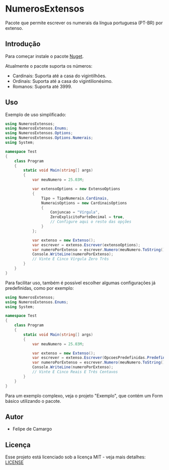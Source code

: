 # NumerosExtensos
 Pacote que permite escrever os numerais da língua portuguesa (PT-BR) por extenso.

## Introdução
Para começar instale o pacote [Nuget](https://www.nuget.org/packages/NumerosExtensos/).

Atualmente o pacote suporta os números:
* Cardinais: Suporta até a casa do vigintilhões.
* Ordinais: Suporta até a casa do vigintilionésimo.
* Romanos: Suporta até 3999.

## Uso

Exemplo de uso simplificado:

```csharp
using NumerosExtensos;
using NumerosExtensos.Enums;
using NumerosExtensos.Options;
using NumerosExtensos.Options.Numerais;
using System;

namespace Test
{
    class Program
    {
        static void Main(string[] args)
        {
            var meuNumero = 25.03M;

            var extensoOptions = new ExtensoOptions
            {
                Tipo = TipoNumerais.Cardinais,
                NumeraisOptions = new CardinaisOptions
                {
                    Conjuncao = "Vírgula",
                    ZeroExplicitoParteDecimal = true,
                    // Configure aqui o resto das opções
                }
            };

            var extenso = new Extenso();
            var escrever = extenso.Escrever(extensoOptions);
            var numeroPorExtenso = escrever.Numero(meuNumero.ToString());
            Console.WriteLine(numeroPorExtenso);
            // Vinte E Cinco Vírgula Zero Três
        }
    }
}
```

Para facilitar uso, também é possível escolher algumas configurações já predefinidas, como por exemplo:

```csharp
using NumerosExtensos;
using NumerosExtensos.Enums;
using System;

namespace Test
{
    class Program
    {
        static void Main(string[] args)
        {
            var meuNumero = 25.03M;

            var extenso = new Extenso();
            var escrever = extenso.Escrever(OpcoesPredefinidas.Predefinicoes[Predefinicoes.MonetarioBRL]);
            var numeroPorExtenso = escrever.Numero(meuNumero.ToString());
            Console.WriteLine(numeroPorExtenso);
            // Vinte E Cinco Reais E Três Centavos
        }
    }
}  
```

Para um exemplo complexo, veja o projeto "Exemplo", que contém um Form básico utilizando o pacote.

## Autor
* Felipe de Camargo

## Licença
Esse projeto está licenciado sob a licença MIT - veja mais detalhes: [LICENSE](https://github.com/Felipe379/NumerosExtensos/blob/master/LICENSE)
